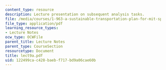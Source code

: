 ```yaml
---
content_type: resource
description: Lecture presentation on subsequent analysis tasks.
file: /media/courses/1-963-a-sustainable-transportation-plan-for-mit-spring-2007/122499cac428baebf717bd9a06cae60b_lect9a.pdf
file_type: application/pdf
learning_resource_types:
- Lecture Notes
ocw_type: OCWFile
parent_title: Lecture Notes
parent_type: CourseSection
resourcetype: Document
title: lect9a.pdf
uid: 122499ca-c428-baeb-f717-bd9a06cae60b
---
```

